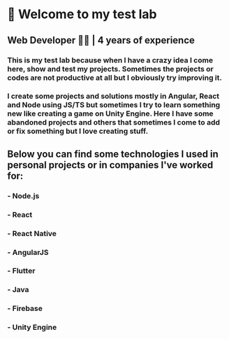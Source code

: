   # 🧪 Welcome to my test lab
  ## Web Developer 👨‍💻 | 4 years of experience
  ### This is my test lab because when I have a crazy idea I come here, show and test my projects. Sometimes the projects or codes are not productive at all but I obviously try improving it.
  ### I create some projects and solutions mostly in Angular, React and Node using JS/TS but sometimes I try to learn something new like creating a game on Unity Engine. Here I have some abandoned projects and others that sometimes I come to add or fix something but I love creating stuff.

  
  ## Below you can find some technologies I used in personal projects or in companies I've worked for:
  ### - Node.js
  ### - React
  ### - React Native
  ### - AngularJS
  ### - Flutter
  ### - Java
  ### - Firebase
  ### - Unity Engine

